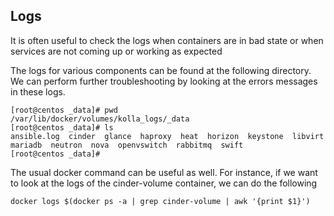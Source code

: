 ## Logs

It is often useful to check the logs when containers are in bad
state or when services are not coming up or working as expected

The logs for various components can be found at the following 
directory.  We can perform further troubleshooting by looking
at the errors messages in these logs.

```
[root@centos _data]# pwd
/var/lib/docker/volumes/kolla_logs/_data
[root@centos _data]# ls
ansible.log  cinder  glance  haproxy  heat  horizon  keystone  libvirt  mariadb  neutron  nova  openvswitch  rabbitmq  swift
[root@centos _data]#
```

The usual docker command can be useful as well.  For instance,
if we want to look at the logs of the cinder-volume container,
we can do the following

```
docker logs $(docker ps -a | grep cinder-volume | awk '{print $1}')
```
